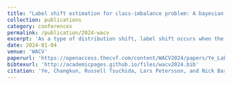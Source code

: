 ```yaml
---
title: "Label shift estimation for class-imbalance problem: A bayesian approach"
collection: publications
category: conferences
permalink: /publication/2024-wacv
excerpt: 'As a type of distribution shift, label shift occurs when the source and target domains have different label distributions $$p(y)$$ but identical conditional distributions of data given labels $$p(x\|y)$$. Under a Bayesian framework, we propose a novel Maximum A Posteriori (MAP) model and a novel posterior sampling model for the label shift problem. We prove the MAP objective admits a unique optimum and derive an EM algorithm that converges to the global optimum. We propose a novel Adaptive Prior Learning (APL) model to adaptively select prior parameters given data. We use the Markov Chain Monte Carlo (MCMC) method in our posterior sampling model to estimate and correct for label shift. Our methods can effectively resolve class imbalance problems on large-scale datasets without fine-tuning the classifier. Experiments show that our model outperforms existing methods on a variety of label shift settings. Our code is available at https://github.com/ChangkunYe/MAPLS/'
date: 2024-01-04
venue: 'WACV'
paperurl: 'https://openaccess.thecvf.com/content/WACV2024/papers/Ye_Label_Shift_Estimation_for_Class-Imbalance_Problem_A_Bayesian_Approach_WACV_2024_paper.pdf'
bibtexurl: 'http://academicpages.github.io/files/wacv2024.bib'
citation: 'Ye, Changkun, Russell Tsuchida, Lars Petersson, and Nick Barnes. "Label shift estimation for class-imbalance problem: A bayesian approach." In Proceedings of the IEEE/CVF Winter Conference on Applications of Computer Vision, pp. 1073-1082. 2024.'
---
```


